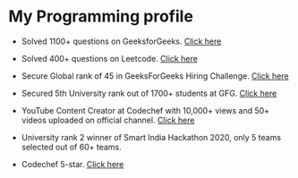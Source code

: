 
# My Programming profile
- Solved 1100+ questions on GeeksforGeeks. [Click here](https://auth.geeksforgeeks.org/user/udhaybrahmi/practice)

- Solved 400+ questions on Leetcode. [ Click here](https://leetcode.com/Udhay_Brahmi/)

- Secure Global rank of 45 in GeeksForGeeks Hiring Challenge. [Click here](https://www.linkedin.com/posts/udhay-brahmi-6330591b5_geeksforgeeks-codingisfun-hiringfreshers-activity-6926709917449953281-wPDi/?utm_source=linkedin_share&utm_medium=member_desktop_web)

- Secured 5th University rank out of 1700+ students at GFG. [Click here](https://auth.geeksforgeeks.org/college/guru-nanak-dev-university-gndu-amritsar/)

- YouTube Content Creator at Codechef with 10,000+ views and 50+ videos uploaded on official channel. [Click here](https://www.youtube.com/playlist?list=PLQXZIFwMtjozR8_SZyvZVBe1yoZX5ic3s)

 - University rank 2 winner of Smart India Hackathon 2020, only 5 teams selected out of 60+ teams.

 - Codechef 5-star. [Click here](https://www.codechef.com/users/udhaybrahmi)
